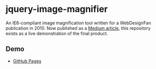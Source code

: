 # jquery-image-magnifier
An IE6-compliant image magnification tool written for a WebDesignFan publication in 2010.
Now published as a [Medium article](https://medium.com/@Charles_Stover/making-an-image-magnifier-in-jquery-3a67491ba13a),
this repository exists as a live demonstration of the final product.

## Demo
* [GitHub Pages](https://charlesstover.github.io/jquery-image-magnifier/)
